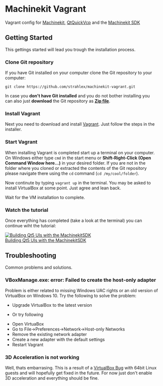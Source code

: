 # Machinekit Vagrant
Vagrant config for [Machinekit](http://machinekit.io), [QtQuickVcp](https://github.com/strahlex/QtQuickVcp) and the [Machinekit SDK](https://github.com/strahlex/MachinekitSDK)

## Getting Started
This gettings started will lead you trough the installation process.

### Clone Git repository
If you have Git installed on your computer clone the Git repository to
your computer:

    git clone https://github.com/strahlex/machinekit-vagrant.git

In case you **don't have Git installed** and you do not bother installing
you can also just **download** the Git repository as
[**Zip file**](https://github.com/strahlex/machinekit-vagrant/archive/master.zip).

### Install Vagrant
Next you need to download and install
[Vagrant](https://www.vagrantup.com/downloads.html). Just follow the
steps in the installer.

### Start Vagrant
When installing Vagrant is completed start up a terminal on your
computer. On Windows either type `cmd` in the start menu or
**Shift-Right-Click (Open Command Window here...)** in your desired
folder. If you are not in the folder where you cloned or extracted the
contents of the Git repository please navigate there using the `cd`
command (`cd /my/cool/folder`).

Now continute by typing `vagrant up` in the terminal. You may be asked
to install VirtualBox at some point. Just agree and lean back.

Wait for the VM installation to complete.

### Watch the tutorial
Once everything has completed (take a look at the terminal) you can
continue wiht the tutorial:

[![Building Qt5 UIs with the MachinekitSDK](http://img.youtube.com/vi/IdB5769JtqI/0.jpg)</br>Building Qt5 UIs with the MachinekitSDK](https://www.youtube.com/watch?v=IdB5769JtqI&feature=youtu.be)

## Troubleshooting
Common problems and solutions.

### VBoxManage.exe: error: Failed to create the host-only adapter
Problem is either related to missing Windows UAC rights or an old
version of VirtualBox on Windows 10. Try the following to solve the
problem:

- Upgrade VirtualBox to the latest version

- Or try following
 * Open VirtuaBox
 * Go to File->Preferences->Network->Host-only Networks
 * Remove the existing network adapter
 * Create a new adapter with the default settings
 * Restart Vagrant

### 3D Acceleration is not working 
Well, thats embarrasing. This is a result of a
[VirtualBox Bug](https://www.virtualbox.org/ticket/12746) with 64bit
Linux guests and will hopefully get fixed in the future. For now just
don't enable 3D acceleration and everything should be fine.
